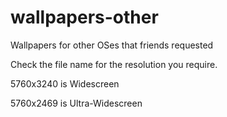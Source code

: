 # wallpapers-other
Wallpapers for other OSes that friends requested

Check the file name for the resolution you require.

5760x3240 is Widescreen

5760x2469 is Ultra-Widescreen
